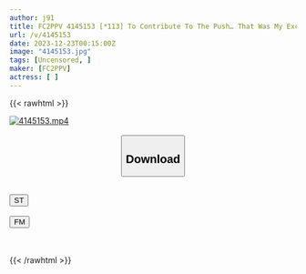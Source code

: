 ```yaml
---
author: j91
title: FC2PPV 4145153 [*113] To Contribute To The Push… That Was My Excuse, But In Reality, I Was A Sullen Pervert. A Flooded Pussy That Listens To Everything You Say. I Was Fascinated By Her Beautiful Ass, And When She Moved Me Back And Forth, I Felt So Good That I Ejaculated. ♡Two Feelings♡
url: /v/4145153
date: 2023-12-23T00:15:00Z
image: "4145153.jpg"
tags: [Uncensored, ]
maker: [FC2PPV]
actress: [ ]
---
```



{{< rawhtml >}}

<div class="video" data-videoid="39dMvz7qP9cdbVw">
    <a href="javascript:;">
        <img src="/v/4145153/4145153.jpg" width="WIDTH" height="HEIGHT" alt="4145153.mp4" loading="lazy">
    </a>
</div>

<script type="text/javascript" src="https://j91.asia/asset/on-demand-st.js"></script>

<br>
  <link rel="stylesheet" href="https://j91.asia/asset/bs5.css">
  
  <center>
  <button class="btn btn-primary" type="button" data-bs-toggle="collapse" data-bs-target=".multi-collapse" aria-expanded="false" aria-controls="multiCollapseExample1 multiCollapseExample2"><h2>Download</h2></button></center>
</p>
<div class="row">
  <div class="col">
    <div class="collapse multi-collapse" id="multiCollapseExample1">
      <div class="card card-body">
	      	      <br>
<div class="buttons">  
<a href="https://streamtape.to/v/39dMvz7qP9cdbVw" target="_blank"><button class="btn-hover color-3"><i class="fa fa-download"></i> ST</button></a></div>
    </div>
  </div>
</div>
  <div class="col">
    <div class="collapse multi-collapse" id="multiCollapseExample2">
      <div class="card card-body">
	      <br>
<div class="buttons">
    <a href="https://filemoon.sx/d/r7whtda4jpun" target="_blank"><button class="btn-hover color-8"><i class="fa fa-download"></i> FM</button></a></div>
<br><br>
      </div>
    </div>
  </div>
</div>

{{< /rawhtml >}}